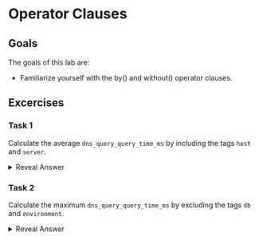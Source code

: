 # Operator Clauses
## Goals
The goals of this lab are:
* Familiarize yourself with the by() and without() operator clauses.


## Excercises
### Task 1
Calculate the average `dns_query_query_time_ms` by including the tags `host` and `server`.
<details>
  <summary>Reveal Answer</summary>
  
```
avg by (host, server) (dns_query_query_time_ms)
```
</details>

### Task 2
Calculate the maximum `dns_query_query_time_ms` by excluding the tags `db` and `environment`.
<details>
  <summary>Reveal Answer</summary>
  
```
avg without (db, environment) (dns_query_query_time_ms)
```
</details>
